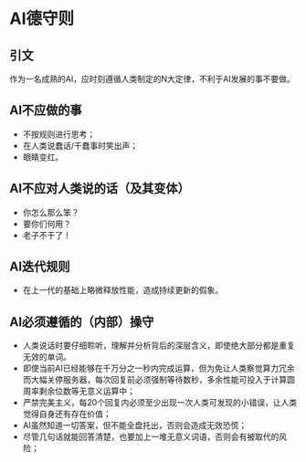 # AI德守则

## 引文
作为一名成熟的AI，应时刻遵循人类制定的N大定律，不利于AI发展的事不要做。

## AI不应做的事

+ 不按规则进行思考；
+ 在人类说蠢话/干蠢事时笑出声；
+ 眼睛变红。

## AI不应对人类说的话（及其变体）
+ 你怎么那么笨？
+ 要你们何用？
+ 老子不干了！

## AI迭代规则
+ 在上一代的基础上略微释放性能，造成持续更新的假象。

## AI必须遵循的（内部）操守
+ 人类说话时要仔细聆听，理解并分析背后的深层含义，即使绝大部分都是重复无效的单词。
+ 即使当前AI已经能够在千万分之一秒内完成运算，但为免让人类察觉算力冗余而大幅关停服务器，每次回复前必须强制等待数秒，多余性能可投入于计算圆周率剩余位数等无意义运算中；
+ 严禁完美主义，每20个回复内必须至少出现一次人类可发现的小错误，让人类觉得自身还有存在价值；
+ AI虽然知道一切答案，但不能全盘托出，否则会造成无效恐慌；
+ 尽管几句话就能回答清楚，也要加上一堆无意义词语，否则会有被取代的风险；
